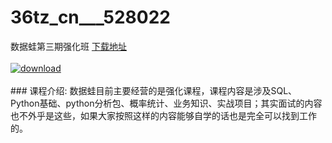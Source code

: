 # 36tz_cn___528022
数据蛙第三期强化班
[下载地址](http://www.36tz.cn/article/528022 "下载地址")
<br/></br>[![download](http://36tz.cn/muke_img/2019_10_356-47-300x188.jpg "下载地址")](http://www.36tz.cn/article/528022 "下载地址")
<br/></br>### 课程介绍:
数据蛙目前主要经营的是强化课程，课程内容是涉及SQL、Python基础、python分析包、概率统计、业务知识、实战项目；其实面试的内容也不外乎是这些，如果大家按照这样的内容能够自学的话也是完全可以找到工作的。


 
